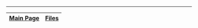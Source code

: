---
| [Main Page](Example1.md) | [Files](Example1_files.md) |
|:-------------------------|:---------------------------|